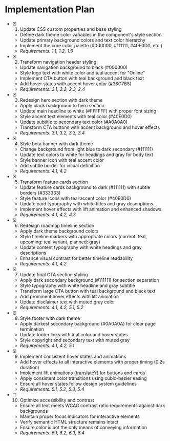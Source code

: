 # Implementation Plan

- [x] 1. Update CSS custom properties and base styling
  - Define dark theme color variables in the component's style section
  - Update primary background colors and text color hierarchy
  - Implement the core color palette (#000000, #111111, #40E0D0, etc.)
  - _Requirements: 1.1, 1.2, 1.3_

- [x] 2. Transform navigation header styling
  - Update navigation background to black (#000000)
  - Style logo text with white color and teal accent for "Online"
  - Implement CTA button with teal background and black text
  - Add hover states with accent hover color (#36C7B8)
  - _Requirements: 2.1, 2.2, 2.3, 2.4_

- [x] 3. Redesign hero section with dark theme
  - Apply black background to hero section
  - Update main headline to white (#FFFFFF) with proper font sizing
  - Style accent text elements with teal color (#40E0D0)
  - Update subtitle to secondary text color (#A0A0A0)
  - Transform CTA buttons with accent background and hover effects
  - _Requirements: 3.1, 3.2, 3.3, 3.4_

- [x] 4. Style beta banner with dark theme
  - Change background from light blue to dark secondary (#111111)
  - Update text colors to white for headings and gray for body text
  - Style banner icon with teal accent color
  - Add subtle border for visual definition
  - _Requirements: 4.1, 4.2_

- [x] 5. Transform feature cards section
  - Update feature cards background to dark (#111111) with subtle borders (#333333)
  - Style feature icons with teal accent color (#40E0D0)
  - Update card typography with white titles and gray descriptions
  - Implement hover effects with lift animation and enhanced shadows
  - _Requirements: 4.1, 4.2, 4.3_

- [x] 6. Redesign roadmap timeline section
  - Apply dark theme background colors
  - Style timeline markers with appropriate colors (current: teal, upcoming: teal variant, planned: gray)
  - Update content typography with white headings and gray descriptions
  - Enhance visual contrast for better timeline readability
  - _Requirements: 4.1, 4.2_

- [x] 7. Update final CTA section styling
  - Apply dark secondary background (#111111) for section separation
  - Style typography with white headline and gray subtitle
  - Transform large CTA button with teal background and black text
  - Add prominent hover effects with lift animation
  - Update disclaimer text with muted gray color
  - _Requirements: 4.1, 4.2, 5.1, 5.2_

- [x] 8. Style footer with dark theme
  - Apply darkest secondary background (#0A0A0A) for clear page termination
  - Update footer links with teal color and hover states
  - Style copyright and secondary text with muted gray
  - _Requirements: 4.1, 4.2, 5.1_

- [x] 9. Implement consistent hover states and animations
  - Add hover effects to all interactive elements with proper timing (0.2s duration)
  - Implement lift animations (translateY) for buttons and cards
  - Apply consistent color transitions using cubic-bezier easing
  - Ensure all hover states follow design system guidelines
  - _Requirements: 5.1, 5.2, 5.3, 5.4_

- [ ] 10. Optimize accessibility and contrast
  - Ensure all text meets WCAG contrast ratio requirements against dark backgrounds
  - Maintain proper focus indicators for interactive elements
  - Verify semantic HTML structure remains intact
  - Ensure color is not the only means of conveying information
  - _Requirements: 6.1, 6.2, 6.3, 6.4_
